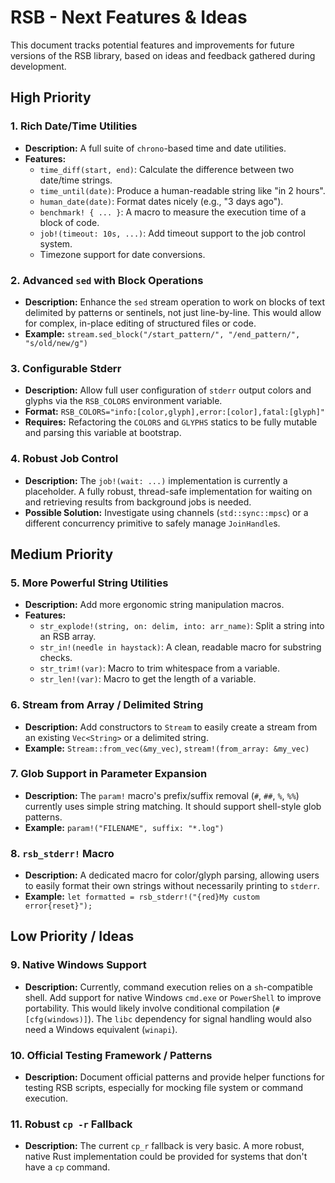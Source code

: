 # RSB - Next Features & Ideas

This document tracks potential features and improvements for future versions of the RSB library, based on ideas and feedback gathered during development.

## High Priority

### 1. Rich Date/Time Utilities
- **Description:** A full suite of `chrono`-based time and date utilities.
- **Features:**
  - `time_diff(start, end)`: Calculate the difference between two date/time strings.
  - `time_until(date)`: Produce a human-readable string like "in 2 hours".
  - `human_date(date)`: Format dates nicely (e.g., "3 days ago").
  - `benchmark! { ... }`: A macro to measure the execution time of a block of code.
  - `job!(timeout: 10s, ...)`: Add timeout support to the job control system.
  - Timezone support for date conversions.

### 2. Advanced `sed` with Block Operations
- **Description:** Enhance the `sed` stream operation to work on blocks of text delimited by patterns or sentinels, not just line-by-line. This would allow for complex, in-place editing of structured files or code.
- **Example:** `stream.sed_block("/start_pattern/", "/end_pattern/", "s/old/new/g")`

### 3. Configurable Stderr
- **Description:** Allow full user configuration of `stderr` output colors and glyphs via the `RSB_COLORS` environment variable.
- **Format:** `RSB_COLORS="info:[color,glyph],error:[color],fatal:[glyph]"`
- **Requires:** Refactoring the `COLORS` and `GLYPHS` statics to be fully mutable and parsing this variable at bootstrap.

### 4. Robust Job Control
- **Description:** The `job!(wait: ...)` implementation is currently a placeholder. A fully robust, thread-safe implementation for waiting on and retrieving results from background jobs is needed.
- **Possible Solution:** Investigate using channels (`std::sync::mpsc`) or a different concurrency primitive to safely manage `JoinHandle`s.

## Medium Priority

### 5. More Powerful String Utilities
- **Description:** Add more ergonomic string manipulation macros.
- **Features:**
    - `str_explode!(string, on: delim, into: arr_name)`: Split a string into an RSB array.
    - `str_in!(needle in haystack)`: A clean, readable macro for substring checks.
    - `str_trim!(var)`: Macro to trim whitespace from a variable.
    - `str_len!(var)`: Macro to get the length of a variable.

### 6. Stream from Array / Delimited String
- **Description:** Add constructors to `Stream` to easily create a stream from an existing `Vec<String>` or a delimited string.
- **Example:** `Stream::from_vec(&my_vec)`, `stream!(from_array: &my_vec)`

### 7. Glob Support in Parameter Expansion
- **Description:** The `param!` macro's prefix/suffix removal (`#`, `##`, `%`, `%%`) currently uses simple string matching. It should support shell-style glob patterns.
- **Example:** `param!("FILENAME", suffix: "*.log")`

### 8. `rsb_stderr!` Macro
- **Description:** A dedicated macro for color/glyph parsing, allowing users to easily format their own strings without necessarily printing to `stderr`.
- **Example:** `let formatted = rsb_stderr!("{red}My custom error{reset}");`

## Low Priority / Ideas

### 9. Native Windows Support
- **Description:** Currently, command execution relies on a `sh`-compatible shell. Add support for native Windows `cmd.exe` or `PowerShell` to improve portability. This would likely involve conditional compilation (`#[cfg(windows)]`). The `libc` dependency for signal handling would also need a Windows equivalent (`winapi`).

### 10. Official Testing Framework / Patterns
- **Description:** Document official patterns and provide helper functions for testing RSB scripts, especially for mocking file system or command execution.

### 11. Robust `cp -r` Fallback
- **Description:** The current `cp_r` fallback is very basic. A more robust, native Rust implementation could be provided for systems that don't have a `cp` command.
